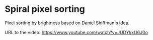 # Spiral pixel sorting

Pixel sorting by brightness based on Daniel Shiffman's idea.

URL to the video: https://www.youtube.com/watch?v=JUDYkxU6J0o
